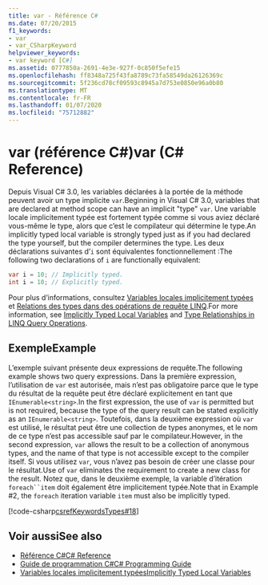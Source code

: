 ```yaml
---
title: var - Référence C#
ms.date: 07/20/2015
f1_keywords:
- var
- var_CSharpKeyword
helpviewer_keywords:
- var keyword [C#]
ms.assetid: 0777850a-2691-4e3e-927f-0c850f5efe15
ms.openlocfilehash: ff8348a725f43fa8789c73fa58549da26126369c
ms.sourcegitcommit: 5f236cd78cf09593c8945a7d753e0850e96a0b80
ms.translationtype: MT
ms.contentlocale: fr-FR
ms.lasthandoff: 01/07/2020
ms.locfileid: "75712882"
---
```

# <a name="var-c-reference"></a><span data-ttu-id="2ad9f-102">var (référence C#)</span><span class="sxs-lookup"><span data-stu-id="2ad9f-102">var (C# Reference)</span></span>

<span data-ttu-id="2ad9f-103">Depuis Visual C# 3.0, les variables déclarées à la portée de la méthode peuvent avoir un type implicite `var`.</span><span class="sxs-lookup"><span data-stu-id="2ad9f-103">Beginning in Visual C# 3.0, variables that are declared at method scope can have an implicit "type" `var`.</span></span> <span data-ttu-id="2ad9f-104">Une variable locale implicitement typée est fortement typée comme si vous aviez déclaré vous-même le type, alors que c’est le compilateur qui détermine le type.</span><span class="sxs-lookup"><span data-stu-id="2ad9f-104">An implicitly typed local variable is strongly typed just as if you had declared the type yourself, but the compiler determines the type.</span></span> <span data-ttu-id="2ad9f-105">Les deux déclarations suivantes d’`i` sont équivalentes fonctionnellement :</span><span class="sxs-lookup"><span data-stu-id="2ad9f-105">The following two declarations of `i` are functionally equivalent:</span></span>

```csharp
var i = 10; // Implicitly typed.
int i = 10; // Explicitly typed.
```

<span data-ttu-id="2ad9f-106">Pour plus d’informations, consultez [Variables locales implicitement typées](../../programming-guide/classes-and-structs/implicitly-typed-local-variables.md) et [Relations des types dans des opérations de requête LINQ](../../programming-guide/concepts/linq/type-relationships-in-linq-query-operations.md).</span><span class="sxs-lookup"><span data-stu-id="2ad9f-106">For more information, see [Implicitly Typed Local Variables](../../programming-guide/classes-and-structs/implicitly-typed-local-variables.md) and [Type Relationships in LINQ Query Operations](../../programming-guide/concepts/linq/type-relationships-in-linq-query-operations.md).</span></span>

## <a name="example"></a><span data-ttu-id="2ad9f-107">Exemple</span><span class="sxs-lookup"><span data-stu-id="2ad9f-107">Example</span></span>

<span data-ttu-id="2ad9f-108">L’exemple suivant présente deux expressions de requête.</span><span class="sxs-lookup"><span data-stu-id="2ad9f-108">The following example shows two query expressions.</span></span> <span data-ttu-id="2ad9f-109">Dans la première expression, l’utilisation de `var` est autorisée, mais n’est pas obligatoire parce que le type du résultat de la requête peut être déclaré explicitement en tant que `IEnumerable<string>`.</span><span class="sxs-lookup"><span data-stu-id="2ad9f-109">In the first expression, the use of `var` is permitted but is not required, because the type of the query result can be stated explicitly as an `IEnumerable<string>`.</span></span> <span data-ttu-id="2ad9f-110">Toutefois, dans la deuxième expression où `var` est utilisé, le résultat peut être une collection de types anonymes, et le nom de ce type n’est pas accessible sauf par le compilateur.</span><span class="sxs-lookup"><span data-stu-id="2ad9f-110">However, in the second expression, `var` allows the result to be a collection of anonymous types, and the name of that type is not accessible except to the compiler itself.</span></span> <span data-ttu-id="2ad9f-111">Si vous utilisez `var`, vous n’avez pas besoin de créer une classe pour le résultat.</span><span class="sxs-lookup"><span data-stu-id="2ad9f-111">Use of `var` eliminates the requirement to create a new class for the result.</span></span> <span data-ttu-id="2ad9f-112">Notez que, dans le deuxième exemple, la variable d’itération `foreach``item` doit également être implicitement typée.</span><span class="sxs-lookup"><span data-stu-id="2ad9f-112">Note that in Example #2, the `foreach` iteration variable `item` must also be implicitly typed.</span></span>

[!code-csharp[csrefKeywordsTypes#18](~/samples/snippets/csharp/VS_Snippets_VBCSharp/csrefKeywordsTypes/CS/keywordsTypes.cs#18)]

## <a name="see-also"></a><span data-ttu-id="2ad9f-113">Voir aussi</span><span class="sxs-lookup"><span data-stu-id="2ad9f-113">See also</span></span>

- [<span data-ttu-id="2ad9f-114">Référence C#</span><span class="sxs-lookup"><span data-stu-id="2ad9f-114">C# Reference</span></span>](../index.md)
- [<span data-ttu-id="2ad9f-115">Guide de programmation C#</span><span class="sxs-lookup"><span data-stu-id="2ad9f-115">C# Programming Guide</span></span>](../../programming-guide/index.md)
- [<span data-ttu-id="2ad9f-116">Variables locales implicitement typées</span><span class="sxs-lookup"><span data-stu-id="2ad9f-116">Implicitly Typed Local Variables</span></span>](../../programming-guide/classes-and-structs/implicitly-typed-local-variables.md)
